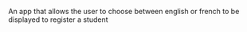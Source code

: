 An app that allows the user to choose between english or french to be displayed to register a student

